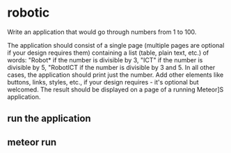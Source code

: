 # robotic

Write an application that would go through numbers
from 1 to 100.

The application should consist of a single page (multiple pages are optional if
your design requires them) containing a list (table, plain text, etc.) of words:
"Robot* if the number is divisible by 3,
"ICT" if the number is divisible by 5,
"RobotICT if the number is divisible by 3 and 5.
In all other cases, the application should print just the number.
Add other elements like buttons, links, styles, etc., if your design requires - it's optional but
welcomed. The result should be displayed on a page of a running Meteor]S application.

## run the application
## meteor run
